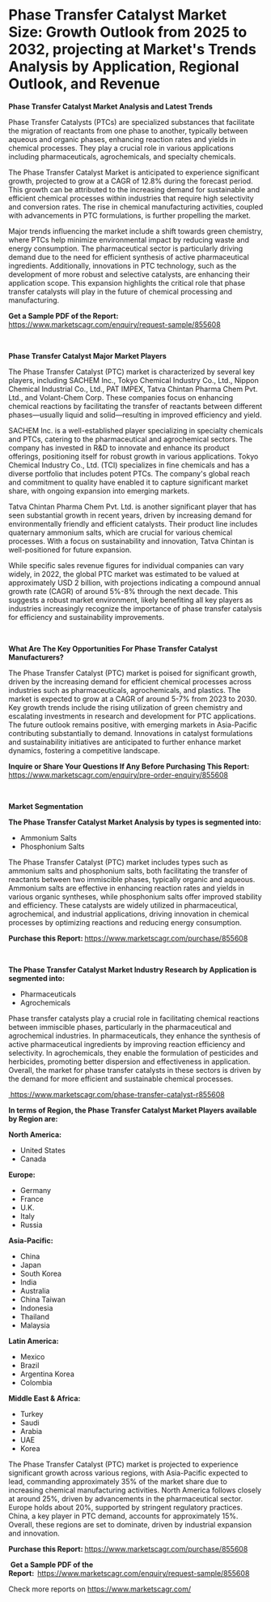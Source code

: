 <p><h1>Phase Transfer Catalyst Market Size: Growth Outlook from 2025 to 2032, projecting at Market's Trends Analysis by Application, Regional Outlook, and Revenue</h1></p><p><strong>Phase Transfer Catalyst Market Analysis and Latest Trends</strong></p>
<p><p>Phase Transfer Catalysts (PTCs) are specialized substances that facilitate the migration of reactants from one phase to another, typically between aqueous and organic phases, enhancing reaction rates and yields in chemical processes. They play a crucial role in various applications including pharmaceuticals, agrochemicals, and specialty chemicals.</p><p>The Phase Transfer Catalyst Market is anticipated to experience significant growth, projected to grow at a CAGR of 12.8% during the forecast period. This growth can be attributed to the increasing demand for sustainable and efficient chemical processes within industries that require high selectivity and conversion rates. The rise in chemical manufacturing activities, coupled with advancements in PTC formulations, is further propelling the market.</p><p>Major trends influencing the market include a shift towards green chemistry, where PTCs help minimize environmental impact by reducing waste and energy consumption. The pharmaceutical sector is particularly driving demand due to the need for efficient synthesis of active pharmaceutical ingredients. Additionally, innovations in PTC technology, such as the development of more robust and selective catalysts, are enhancing their application scope. This expansion highlights the critical role that phase transfer catalysts will play in the future of chemical processing and manufacturing.</p></p>
<p><strong>Get a Sample PDF of the Report:&nbsp;</strong> <a href="https://www.marketscagr.com/enquiry/request-sample/855608?utm_campaign=3127&utm_medium=2&utm_source=Github&utm_content=ia&utm_term=31032025&utm_id=phase-transfer-catalyst">https://www.marketscagr.com/enquiry/request-sample/855608</a></p>
<p>&nbsp;</p>
<p><strong>Phase Transfer Catalyst Major Market Players</strong></p>
<p><p>The Phase Transfer Catalyst (PTC) market is characterized by several key players, including SACHEM Inc., Tokyo Chemical Industry Co., Ltd., Nippon Chemical Industrial Co., Ltd., PAT IMPEX, Tatva Chintan Pharma Chem Pvt. Ltd., and Volant-Chem Corp. These companies focus on enhancing chemical reactions by facilitating the transfer of reactants between different phases—usually liquid and solid—resulting in improved efficiency and yield.</p><p>SACHEM Inc. is a well-established player specializing in specialty chemicals and PTCs, catering to the pharmaceutical and agrochemical sectors. The company has invested in R&D to innovate and enhance its product offerings, positioning itself for robust growth in various applications. Tokyo Chemical Industry Co., Ltd. (TCI) specializes in fine chemicals and has a diverse portfolio that includes potent PTCs. The company's global reach and commitment to quality have enabled it to capture significant market share, with ongoing expansion into emerging markets.</p><p>Tatva Chintan Pharma Chem Pvt. Ltd. is another significant player that has seen substantial growth in recent years, driven by increasing demand for environmentally friendly and efficient catalysts. Their product line includes quaternary ammonium salts, which are crucial for various chemical processes. With a focus on sustainability and innovation, Tatva Chintan is well-positioned for future expansion.</p><p>While specific sales revenue figures for individual companies can vary widely, in 2022, the global PTC market was estimated to be valued at approximately USD 2 billion, with projections indicating a compound annual growth rate (CAGR) of around 5%-8% through the next decade. This suggests a robust market environment, likely benefiting all key players as industries increasingly recognize the importance of phase transfer catalysis for efficiency and sustainability improvements.</p></p>
<p>&nbsp;</p>
<p><strong>What Are The Key Opportunities For Phase Transfer Catalyst Manufacturers?</strong></p>
<p><p>The Phase Transfer Catalyst (PTC) market is poised for significant growth, driven by the increasing demand for efficient chemical processes across industries such as pharmaceuticals, agrochemicals, and plastics. The market is expected to grow at a CAGR of around 5-7% from 2023 to 2030. Key growth trends include the rising utilization of green chemistry and escalating investments in research and development for PTC applications. The future outlook remains positive, with emerging markets in Asia-Pacific contributing substantially to demand. Innovations in catalyst formulations and sustainability initiatives are anticipated to further enhance market dynamics, fostering a competitive landscape.</p></p>
<p><strong>Inquire or Share Your Questions If Any Before Purchasing This Report:</strong> <a href="https://www.marketscagr.com/enquiry/pre-order-enquiry/855608?utm_campaign=3127&utm_medium=2&utm_source=Github&utm_content=ia&utm_term=31032025&utm_id=phase-transfer-catalyst">https://www.marketscagr.com/enquiry/pre-order-enquiry/855608</a></p>
<p>&nbsp;</p>
<p><strong>Market Segmentation</strong></p>
<p><strong>The Phase Transfer Catalyst Market Analysis by types is segmented into:</strong></p>
<p><ul><li>Ammonium Salts</li><li>Phosphonium Salts</li></ul></p>
<p><p>The Phase Transfer Catalyst (PTC) market includes types such as ammonium salts and phosphonium salts, both facilitating the transfer of reactants between two immiscible phases, typically organic and aqueous. Ammonium salts are effective in enhancing reaction rates and yields in various organic syntheses, while phosphonium salts offer improved stability and efficiency. These catalysts are widely utilized in pharmaceutical, agrochemical, and industrial applications, driving innovation in chemical processes by optimizing reactions and reducing energy consumption.</p></p>
<p><strong>Purchase this Report:&nbsp;</strong><a href="https://www.marketscagr.com/purchase/855608?utm_campaign=3127&utm_medium=2&utm_source=Github&utm_content=ia&utm_term=31032025&utm_id=phase-transfer-catalyst">https://www.marketscagr.com/purchase/855608</a></p>
<p>&nbsp;</p>
<p><strong>The Phase Transfer Catalyst Market Industry Research by Application is segmented into:</strong></p>
<p><ul><li>Pharmaceuticals</li><li>Agrochemicals</li></ul></p>
<p><p>Phase transfer catalysts play a crucial role in facilitating chemical reactions between immiscible phases, particularly in the pharmaceutical and agrochemical industries. In pharmaceuticals, they enhance the synthesis of active pharmaceutical ingredients by improving reaction efficiency and selectivity. In agrochemicals, they enable the formulation of pesticides and herbicides, promoting better dispersion and effectiveness in application. Overall, the market for phase transfer catalysts in these sectors is driven by the demand for more efficient and sustainable chemical processes.</p></p>
<p><a href="https://www.marketscagr.com/phase-transfer-catalyst-r855608?utm_campaign=3127&utm_medium=2&utm_source=Github&utm_content=ia&utm_term=31032025&utm_id=phase-transfer-catalyst">&nbsp;https://www.marketscagr.com/phase-transfer-catalyst-r855608</a></p>
<p><strong>In terms of Region, the Phase Transfer Catalyst Market Players available by Region are:</strong></p>
<p>
    <p> <strong> North America: </strong>
        <ul>
            <li>United States</li>
            <li>Canada</li>
        </ul>
        </p> 
    <p> <strong> Europe: </strong>
        <ul>
            <li>Germany</li>
            <li>France</li>
            <li>U.K.</li>
            <li>Italy</li>
            <li>Russia</li>
        </ul>
        </p> 
    <p> <strong> Asia-Pacific: </strong>
        <ul>
            <li>China</li>
            <li>Japan</li>
            <li>South Korea</li>
            <li>India</li>
            <li>Australia</li>
            <li>China Taiwan</li>
            <li>Indonesia</li>
            <li>Thailand</li>
            <li>Malaysia</li>
        </ul>
        </p> 
    <p> <strong> Latin America: </strong>
        <ul>
            <li>Mexico</li>
            <li>Brazil</li>
            <li>Argentina Korea</li>
            <li>Colombia</li>
        </ul>
        </p> 
    <p> <strong> Middle East & Africa: </strong>
        <ul>
            <li>Turkey</li>
            <li>Saudi</li>
            <li>Arabia</li>
            <li>UAE</li>
            <li>Korea</li>
        </ul>
    </p>
    </p>
<p><p>The Phase Transfer Catalyst (PTC) market is projected to experience significant growth across various regions, with Asia-Pacific expected to lead, commanding approximately 35% of the market share due to increasing chemical manufacturing activities. North America follows closely at around 25%, driven by advancements in the pharmaceutical sector. Europe holds about 20%, supported by stringent regulatory practices. China, a key player in PTC demand, accounts for approximately 15%. Overall, these regions are set to dominate, driven by industrial expansion and innovation.</p></p>
<p><strong>Purchase this Report: </strong><a href="https://www.marketscagr.com/purchase/855608?utm_campaign=3127&utm_medium=2&utm_source=Github&utm_content=ia&utm_term=31032025&utm_id=phase-transfer-catalyst">https://www.marketscagr.com/purchase/855608</a></p>
<p>&nbsp;<strong>Get a Sample PDF of the Report:&nbsp;&nbsp;</strong><a href="https://www.marketscagr.com/enquiry/request-sample/855608?utm_campaign=3127&utm_medium=2&utm_source=Github&utm_content=ia&utm_term=31032025&utm_id=phase-transfer-catalyst">https://www.marketscagr.com/enquiry/request-sample/855608</a></p>
<p><strong></strong></p>
<p>Check more reports on <a href="https://www.marketscagr.com/?utm_campaign=3127&utm_medium=2&utm_source=Github&utm_content=ia&utm_term=31032025&utm_id=phase-transfer-catalyst">https://www.marketscagr.com/</a></p>
